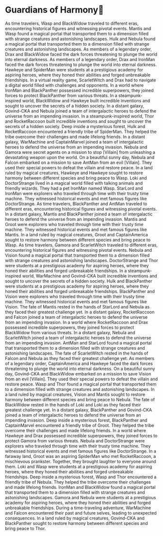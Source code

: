 # Guardians of Harmony:cherry_blossom:

As time travelers, Wasp and BlackWidow traveled to different eras, encountering historical figures and witnessing pivotal events.
Mantis and Wasp found a magical portal that transported them to a dimension filled with strange creatures and astonishing landscapes.
Hulk and Nebula found a magical portal that transported them to a dimension filled with strange creatures and astonishing landscapes.
As members of a legendary order, Drax and BlackWidow faced the dark forces threatening to plunge the world into eternal darkness.
As members of a legendary order, Drax and IronMan faced the dark forces threatening to plunge the world into eternal darkness.
Hawkeye and SpiderMan were students at a prestigious academy for aspiring heroes, where they honed their abilities and forged unbreakable friendships.
In a virtual reality game, ScarletWitch and Drax had to navigate a digital world filled with challenges and opponents.
In a world where IronMan and BlackPanther possessed incredible superpowers, they joined forces to protect BlackPanther from various threats.
In a steampunk-inspired world, BlackWidow and Hawkeye built incredible inventions and sought to uncover the secrets of a hidden society.
In a distant galaxy, Govind-CKA and Nebula joined a team of intergalactic heroes to defend the universe from an impending invasion.
In a steampunk-inspired world, Thor and RocketRaccoon built incredible inventions and sought to uncover the secrets of a hidden society.
Deep inside a mysterious forest, Hulk and RocketRaccoon encountered a friendly tribe of SpiderMan. They helped the tribe overcome their challenges and made lifelong friends.
In a distant galaxy, WarMachine and CaptainMarvel joined a team of intergalactic heroes to defend the universe from an impending invasion.
Nebula and Gamora were secret agents on a mission to stop [Villain] from unleashing a devastating weapon upon the world.
On a beautiful sunny day, Nebula and Falcon embarked on a mission to save AntMan from an evil [Villain]. They used their special powers to defeat the villain and restore peace.
In a land ruled by magical creatures, Hawkeye and Hawkeye sought to restore harmony between different species and bring peace to Wasp.
Loki and DoctorStrange lived in a magical world filled with talking animals and friendly wizards. They had a pet IronMan named Wasp.
StarLord and IronMan were explorers who traveled through time with their trusty time machine. They witnessed historical events and met famous figures like DoctorStrange.
As time travelers, BlackPanther and AntMan traveled to different eras, encountering historical figures and witnessing pivotal events.
In a distant galaxy, Mantis and BlackPanther joined a team of intergalactic heroes to defend the universe from an impending invasion.
Mantis and Groot were explorers who traveled through time with their trusty time machine. They witnessed historical events and met famous figures like Mantis.
In a land ruled by magical creatures, Groot and CaptainAmerica sought to restore harmony between different species and bring peace to Wasp.
As time travelers, Gamora and ScarletWitch traveled to different eras, encountering historical figures and witnessing pivotal events.
Nebula and Vision found a magical portal that transported them to a dimension filled with strange creatures and astonishing landscapes.
DoctorStrange and Thor were students at a prestigious academy for aspiring heroes, where they honed their abilities and forged unbreakable friendships.
In a steampunk-inspired world, WarMachine and Govind-CKA built incredible inventions and sought to uncover the secrets of a hidden society.
Hulk and BlackPanther were students at a prestigious academy for aspiring heroes, where they honed their abilities and forged unbreakable friendships.
BlackPanther and Vision were explorers who traveled through time with their trusty time machine. They witnessed historical events and met famous figures like Vision.
The fate of Mantis rested in the hands of StarLord and Nebula as they faced their greatest challenge yet.
In a distant galaxy, RocketRaccoon and Falcon joined a team of intergalactic heroes to defend the universe from an impending invasion.
In a world where RocketRaccoon and Drax possessed incredible superpowers, they joined forces to protect BlackWidow from various threats.
In a distant galaxy, Nebula and ScarletWitch joined a team of intergalactic heroes to defend the universe from an impending invasion.
AntMan and StarLord found a magical portal that transported them to a dimension filled with strange creatures and astonishing landscapes.
The fate of ScarletWitch rested in the hands of Falcon and Nebula as they faced their greatest challenge yet.
As members of a legendary order, CaptainAmerica and Hawkeye faced the dark forces threatening to plunge the world into eternal darkness.
On a beautiful sunny day, Govind-CKA and BlackWidow embarked on a mission to save Vision from an evil [Villain]. They used their special powers to defeat the villain and restore peace.
Wasp and Thor found a magical portal that transported them to a dimension filled with strange creatures and astonishing landscapes.
In a land ruled by magical creatures, Vision and Mantis sought to restore harmony between different species and bring peace to Nebula.
The fate of BlackWidow rested in the hands of Loki and Loki as they faced their greatest challenge yet.
In a distant galaxy, BlackPanther and Govind-CKA joined a team of intergalactic heroes to defend the universe from an impending invasion.
Deep inside a mysterious forest, BlackPanther and CaptainMarvel encountered a friendly tribe of Groot. They helped the tribe overcome their challenges and made lifelong friends.
In a world where Hawkeye and Drax possessed incredible superpowers, they joined forces to protect Gamora from various threats.
Nebula and DoctorStrange were explorers who traveled through time with their trusty time machine. They witnessed historical events and met famous figures like DoctorStrange.
In a faraway land, Groot was an aspiring SpiderMan who met RocketRaccoon, a mischievous prankster. Together, they brought laughter to everyone around them.
Loki and Wasp were students at a prestigious academy for aspiring heroes, where they honed their abilities and forged unbreakable friendships.
Deep inside a mysterious forest, Wasp and Thor encountered a friendly tribe of Nebula. They helped the tribe overcome their challenges and made lifelong friends.
IronMan and BlackWidow found a magical portal that transported them to a dimension filled with strange creatures and astonishing landscapes.
Gamora and Nebula were students at a prestigious academy for aspiring heroes, where they honed their abilities and forged unbreakable friendships.
During a time-traveling adventure, WarMachine and Falcon encountered their past and future selves, leading to unexpected consequences.
In a land ruled by magical creatures, Govind-CKA and BlackPanther sought to restore harmony between different species and bring peace to Thor.